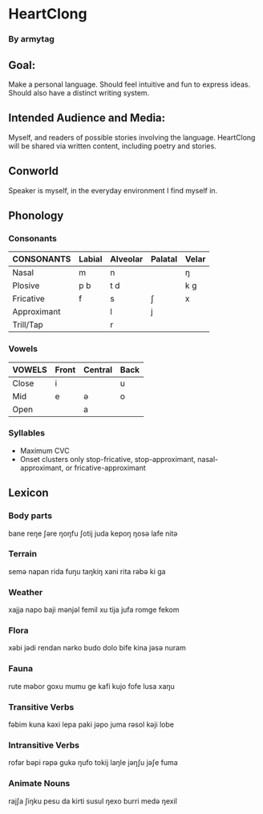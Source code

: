 # HeartClong

### By armytag

## Goal:

Make a personal language.  Should feel intuitive and fun to express ideas.  Should also have a distinct writing system.

## Intended Audience and Media:

Myself, and readers of possible stories involving the language.  HeartClong will be shared via written content, including poetry and stories.

## Conworld

Speaker is myself, in the everyday environment I find myself in.

## Phonology

### Consonants

| CONSONANTS  | Labial | Alveolar | Palatal | Velar |
|---          |---     |---       |---      |---    |
| Nasal       | m      | n        |         | ŋ     |
| Plosive     | p b    | t d      |         | k ɡ   |
| Fricative   | f      | s        | ʃ       | x     |
| Approximant |        | l        | j       |       |
| Trill/Tap   |        | r        |         |       |

### Vowels

| VOWELS | Front | Central | Back |
|---     |---    |---      |---   |
| Close  | i     |         | u    |
| Mid    | e     | ə       | o    |
| Open   |       | a       |      |

### Syllables

- Maximum CVC
- Onset clusters only stop-fricative, stop-approximant, nasal-approximant, or fricative-approximant

## Lexicon

### Body parts

bane
reŋe
ʃəre
ŋoŋfu
ʃotij
juda
kepoŋ
ŋosə
lafe
nitə

### Terrain

semə
napan
rida
fuŋu
taŋkiŋ
xani
rita
rəbə
ki
ɡa

### Weather

xajja
napo
baji
mənjəl
femil
xu
tija
jufa
romɡe
fekom

### Flora

xəbi
jədi
rendan
nərko
budo
dolo
bife
kina
jəsə
nuram

### Fauna

rute
məbor
ɡoxu
mumu
ɡe
kafi
kujo
fofe
lusa
xaŋu

### Transitive Verbs

fəbim
kuna
kəxi
lepa
paki
jəpo
juma
rəsol
kəji
lobe

### Intransitive Verbs

rofər
bəpi
rəpə
ɡukə
ŋufo
tokij
laŋle
jəŋʃu
jəʃe
fuma

### Animate Nouns

rajʃa
ʃiŋku
pesu
da
kirti
susul
ŋexo
burri
medə
ŋexil
